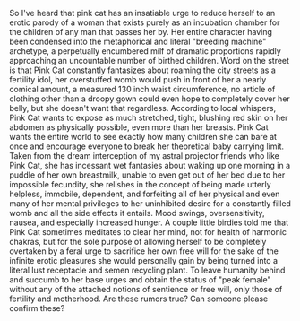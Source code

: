 So I've heard that pink cat has an insatiable urge to reduce herself to an erotic parody of a woman that exists purely as an incubation chamber for the children of any man that passes her by. Her entire character having been condensed into the metaphorical and literal "breeding machine" archetype, a perpetually encumbered milf of dramatic proportions rapidly approaching an uncountable number of birthed children. Word on the street is that Pink Cat constantly fantasizes about roaming the city streets as a fertility idol, her overstuffed womb would push in front of her a nearly comical amount, a measured 130 inch waist circumference, no article of clothing other than a droopy gown could even hope to completely cover her belly, but she doesn't want that regardless. According to local whispers, Pink Cat wants to expose as much stretched, tight, blushing red skin on her abdomen as physically possible, even more than her breasts. Pink Cat wants the entire world to see exactly how many children she can bare at once and encourage everyone to break her theoretical baby carrying limit. Taken from the dream interception of my astral projector friends who like Pink Cat, she has incessant wet fantasies about waking up one morning in a puddle of her own breastmilk, unable to even get out of her bed due to her impossible fecundity, she relishes in the concept of being made utterly helpless, immobile, dependent, and forfeiting all of her physical and even many of her mental privileges to her uninhibited desire for a constantly filled womb and all the side effects it entails. Mood swings, oversensitivity, nausea, and especially increased hunger. A couple little birdies told me that Pink Cat sometimes meditates to clear her mind, not for health of harmonic chakras, but for the sole purpose of allowing herself to be completely overtaken by a feral urge to sacrifice her own free will for the sake of the infinite erotic pleasures she would personally gain by being turned into a literal lust receptacle and semen recycling plant. To leave humanity behind and succumb to her base urges and obtain the status of "peak female" without any of the attached notions of sentience or free will, only those of fertility and motherhood. Are these rumors true? Can someone please confirm these?